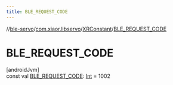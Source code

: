 ```yaml
---
title: BLE_REQUEST_CODE
---
```

//[ble-servo](../../../index.html)/[com.xiaor.libservo](../index.html)/[XRConstant](index.html)/[BLE_REQUEST_CODE](-b-l-e_-r-e-q-u-e-s-t_-c-o-d-e.html)



# BLE_REQUEST_CODE



[androidJvm]\
const val [BLE_REQUEST_CODE](-b-l-e_-r-e-q-u-e-s-t_-c-o-d-e.html): [Int](https://kotlinlang.org/api/latest/jvm/stdlib/kotlin/-int/index.html) = 1002




